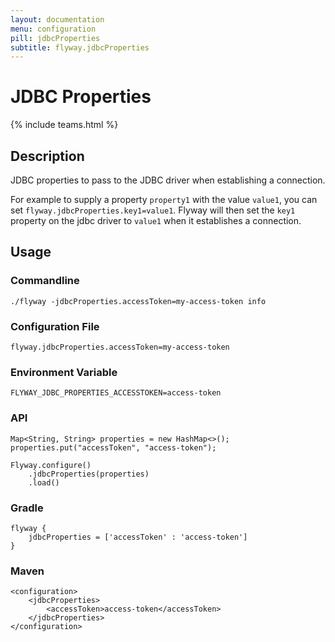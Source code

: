 ```yaml
---
layout: documentation
menu: configuration
pill: jdbcProperties
subtitle: flyway.jdbcProperties
---
```


# JDBC Properties
{% include teams.html %}

## Description
JDBC properties to pass to the JDBC driver when establishing a connection.

For example to supply a property `property1` with the value `value1`, you can set `flyway.jdbcProperties.key1=value1`. Flyway will then set the `key1` property on the jdbc driver to `value1` when it establishes a connection.

## Usage

### Commandline
```
./flyway -jdbcProperties.accessToken=my-access-token info
```

### Configuration File
```
flyway.jdbcProperties.accessToken=my-access-token
```

### Environment Variable
```
FLYWAY_JDBC_PROPERTIES_ACCESSTOKEN=access-token
```

### API
```
Map<String, String> properties = new HashMap<>();
properties.put("accessToken", "access-token");

Flyway.configure()
    .jdbcProperties(properties)
    .load()
```

### Gradle
```
flyway {
    jdbcProperties = ['accessToken' : 'access-token']
}
```

### Maven
```
<configuration>
    <jdbcProperties>
        <accessToken>access-token</accessToken>
    </jdbcProperties>
</configuration>
```